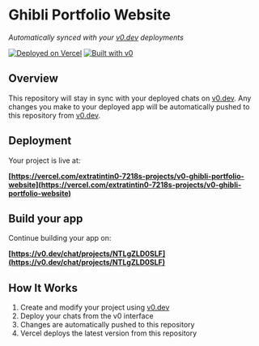 # Ghibli Portfolio Website

*Automatically synced with your [v0.dev](https://v0.dev) deployments*

[![Deployed on Vercel](https://img.shields.io/badge/Deployed%20on-Vercel-black?style=for-the-badge&logo=vercel)](https://vercel.com/extratintin0-7218s-projects/v0-ghibli-portfolio-website)
[![Built with v0](https://img.shields.io/badge/Built%20with-v0.dev-black?style=for-the-badge)](https://v0.dev/chat/projects/NTLgZLD0SLF)

## Overview

This repository will stay in sync with your deployed chats on [v0.dev](https://v0.dev).
Any changes you make to your deployed app will be automatically pushed to this repository from [v0.dev](https://v0.dev).

## Deployment

Your project is live at:

**[https://vercel.com/extratintin0-7218s-projects/v0-ghibli-portfolio-website](https://vercel.com/extratintin0-7218s-projects/v0-ghibli-portfolio-website)**

## Build your app

Continue building your app on:

**[https://v0.dev/chat/projects/NTLgZLD0SLF](https://v0.dev/chat/projects/NTLgZLD0SLF)**

## How It Works

1. Create and modify your project using [v0.dev](https://v0.dev)
2. Deploy your chats from the v0 interface
3. Changes are automatically pushed to this repository
4. Vercel deploys the latest version from this repository
